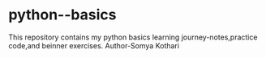 # python--basics
This repository contains my python basics learning journey-notes,practice code,and beinner exercises.
 Author-Somya Kothari
